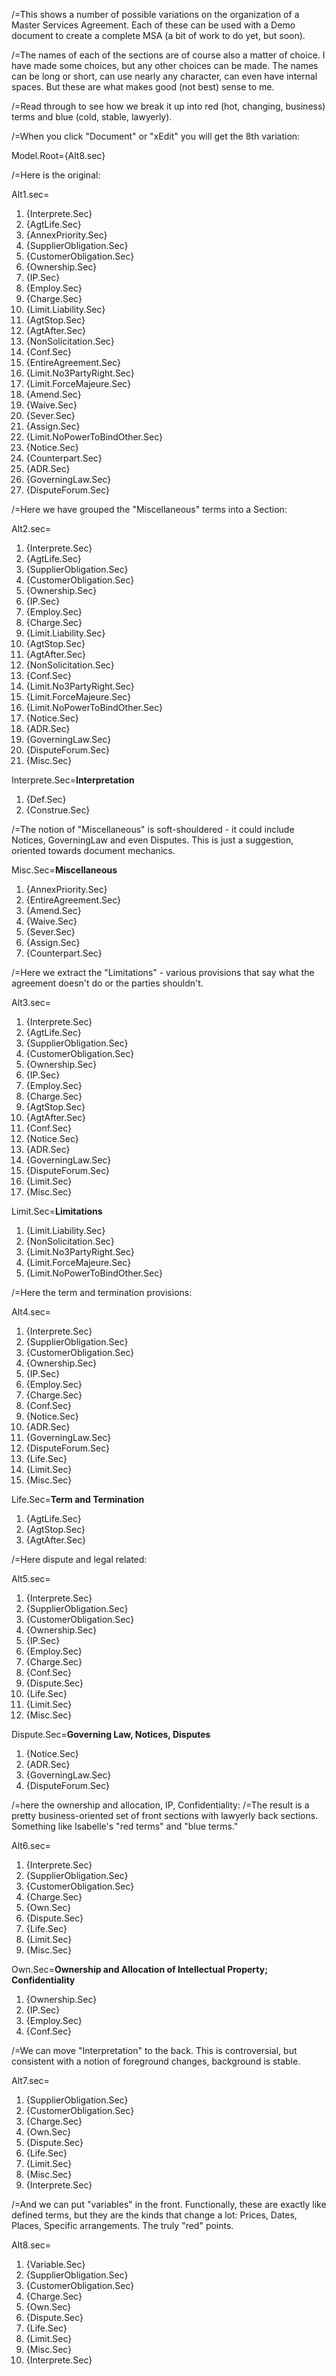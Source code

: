 /=This shows a number of possible variations on the organization of a Master Services Agreement.  Each of these can be used with a Demo document to create a complete MSA (a bit of work to do yet, but soon).

/=The names of each of the sections are of course also a matter of choice.  I have made some choices, but any other choices can be made.  The names can be long or short, can use nearly any character, can even have internal spaces.  But these are what makes good (not best) sense to me.

/=Read through to see how we break it up into red (hot, changing, business) terms and blue (cold, stable, lawyerly).

/=When you click "Document" or "xEdit" you will get the 8th variation:

Model.Root={Alt8.sec}
 
/=Here is the original:

Alt1.sec=<ol><li>{Interprete.Sec}<li>{AgtLife.Sec}<li>{AnnexPriority.Sec}<li>{SupplierObligation.Sec}<li>{CustomerObligation.Sec}<li>{Ownership.Sec}<li>{IP.Sec}<li>{Employ.Sec}<li>{Charge.Sec}<li>{Limit.Liability.Sec}<li>{AgtStop.Sec}<li>{AgtAfter.Sec}<li>{NonSolicitation.Sec}<li>{Conf.Sec}<li>{EntireAgreement.Sec}<li>{Limit.No3PartyRight.Sec}<li>{Limit.ForceMajeure.Sec}<li>{Amend.Sec}<li>{Waive.Sec}<li>{Sever.Sec}<li>{Assign.Sec}<li>{Limit.NoPowerToBindOther.Sec}<li>{Notice.Sec}<li>{Counterpart.Sec}<li>{ADR.Sec}<li>{GoverningLaw.Sec}<li>{DisputeForum.Sec}</ol>

/=Here we have grouped the "Miscellaneous" terms into a Section:

Alt2.sec=<ol><li>{Interprete.Sec}<li>{AgtLife.Sec}<li>{SupplierObligation.Sec}<li>{CustomerObligation.Sec}<li>{Ownership.Sec}<li>{IP.Sec}<li>{Employ.Sec}<li>{Charge.Sec}<li>{Limit.Liability.Sec}<li>{AgtStop.Sec}<li>{AgtAfter.Sec}<li>{NonSolicitation.Sec}<li>{Conf.Sec}<li>{Limit.No3PartyRight.Sec}<li>{Limit.ForceMajeure.Sec}<li>{Limit.NoPowerToBindOther.Sec}<li>{Notice.Sec}<li>{ADR.Sec}<li>{GoverningLaw.Sec}<li>{DisputeForum.Sec}<li>{Misc.Sec}</ol>

Interprete.Sec=<b>Interpretation</b><ol><li>{Def.Sec}<li>{Construe.Sec}</ol>

/=The notion of "Miscellaneous" is soft-shouldered - it could include Notices, GoverningLaw and even Disputes.  This is just a suggestion, oriented towards document mechanics.
 
Misc.Sec=<b>Miscellaneous</b><ol><li>{AnnexPriority.Sec}<li>{EntireAgreement.Sec}<li>{Amend.Sec}<li>{Waive.Sec}<li>{Sever.Sec}<li>{Assign.Sec}<li>{Counterpart.Sec}</ol>

/=Here we extract the "Limitations" - various provisions that say what the agreement doesn't do or the parties shouldn't.

Alt3.sec=<ol><li>{Interprete.Sec}<li>{AgtLife.Sec}<li>{SupplierObligation.Sec}<li>{CustomerObligation.Sec}<li>{Ownership.Sec}<li>{IP.Sec}<li>{Employ.Sec}<li>{Charge.Sec}<li>{AgtStop.Sec}<li>{AgtAfter.Sec}<li>{Conf.Sec}<li>{Notice.Sec}<li>{ADR.Sec}<li>{GoverningLaw.Sec}<li>{DisputeForum.Sec}<li>{Limit.Sec}<li>{Misc.Sec}</ol>

Limit.Sec=<b>Limitations</b><ol><li>{Limit.Liability.Sec}<li>{NonSolicitation.Sec}<li>{Limit.No3PartyRight.Sec}<li>{Limit.ForceMajeure.Sec}<li>{Limit.NoPowerToBindOther.Sec}</ol>

/=Here the term and termination provisions:

Alt4.sec=<ol><li>{Interprete.Sec}<li>{SupplierObligation.Sec}<li>{CustomerObligation.Sec}<li>{Ownership.Sec}<li>{IP.Sec}<li>{Employ.Sec}<li>{Charge.Sec}<li>{Conf.Sec}<li>{Notice.Sec}<li>{ADR.Sec}<li>{GoverningLaw.Sec}<li>{DisputeForum.Sec}<li>{Life.Sec}<li>{Limit.Sec}<li>{Misc.Sec}</ol>
Life.Sec=<b>Term and Termination</b><ol><li>{AgtLife.Sec}<li>{AgtStop.Sec}<li>{AgtAfter.Sec}</ol>

/=Here dispute and legal related:

Alt5.sec=<ol><li>{Interprete.Sec}<li>{SupplierObligation.Sec}<li>{CustomerObligation.Sec}<li>{Ownership.Sec}<li>{IP.Sec}<li>{Employ.Sec}<li>{Charge.Sec}<li>{Conf.Sec}<li>{Dispute.Sec}<li>{Life.Sec}<li>{Limit.Sec}<li>{Misc.Sec}</ol>

Dispute.Sec=<b>Governing Law, Notices, Disputes</b><ol><li>{Notice.Sec}<li>{ADR.Sec}<li>{GoverningLaw.Sec}<li>{DisputeForum.Sec}</ol>

/=here the ownership and allocation, IP, Confidentiality:
/=The result is a pretty business-oriented set of front sections with lawyerly back sections.  Something like Isabelle's "red terms" and "blue terms."

Alt6.sec=<ol><li>{Interprete.Sec}<li>{SupplierObligation.Sec}<li>{CustomerObligation.Sec}<li>{Charge.Sec}<li>{Own.Sec}<li>{Dispute.Sec}<li>{Life.Sec}<li>{Limit.Sec}<li>{Misc.Sec}</ol>

Own.Sec=<b>Ownership and Allocation of Intellectual Property; Confidentiality</b><ol><li>{Ownership.Sec}<li>{IP.Sec}<li>{Employ.Sec}<li>{Conf.Sec}</ol>

/=We can move "Interpretation" to the back.  This is controversial, but consistent with a notion of foreground changes, background is stable.

Alt7.sec=<ol><li>{SupplierObligation.Sec}<li>{CustomerObligation.Sec}<li>{Charge.Sec}<li>{Own.Sec}<li>{Dispute.Sec}<li>{Life.Sec}<li>{Limit.Sec}<li>{Misc.Sec}<li>{Interprete.Sec}</ol>

/=And we can put "variables" in the front.  Functionally, these are exactly like defined terms, but they are the kinds that change a lot:  Prices, Dates, Places, Specific arrangements.   The truly "red" points. 

Alt8.sec=<ol><li>{Variable.Sec}<li>{SupplierObligation.Sec}<li>{CustomerObligation.Sec}<li>{Charge.Sec}<li>{Own.Sec}<li>{Dispute.Sec}<li>{Life.Sec}<li>{Limit.Sec}<li>{Misc.Sec}<li>{Interprete.Sec}</ol>
